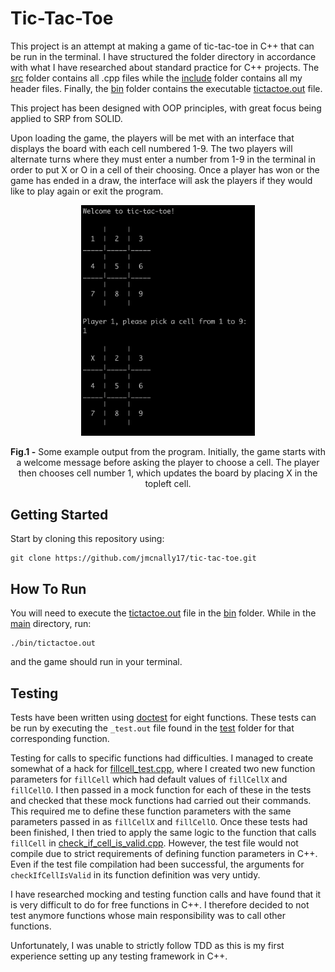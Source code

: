 # Tic-Tac-Toe

This project is an attempt at making a game of tic-tac-toe in C++ that can be run in the terminal. I have structured the folder directory in accordance with what I have researched about standard practice for C++ projects. The [src](https://github.com/jmcnally17/tic-tac-toe/tree/main/src) folder contains all .cpp files while the [include](https://github.com/jmcnally17/tic-tac-toe/tree/main/include) folder contains all my header files. Finally, the [bin](https://github.com/jmcnally17/tic-tac-toe/tree/main/bin) folder contains the executable [tictactoe.out](https://github.com/jmcnally17/tic-tac-toe/blob/main/bin/tictactoe.out) file.

This project has been designed with OOP principles, with great focus being applied to SRP from SOLID.

Upon loading the game, the players will be met with an interface that displays the board with each cell numbered 1-9. The two players will alternate turns where they must enter a number from 1-9 in the terminal in order to put X or O in a cell of their choosing. Once a player has won or the game has ended in a draw, the interface will ask the players if they would like to play again or exit the program.

<p align="center">
  <img src="./tictactoe-output.png" width="55%">
</p>

<p align="center">
  <b>Fig.1 -</b> Some example output from the program. Initially, the game starts with a welcome message before asking the player to choose a cell. The player then chooses cell number 1, which updates the board by placing X in the topleft cell.
</p>

## Getting Started

Start by cloning this repository using:

```
git clone https://github.com/jmcnally17/tic-tac-toe.git
```

## How To Run

You will need to execute the [tictactoe.out](https://github.com/jmcnally17/tic-tac-toe/blob/main/bin/tictactoe.out) file in the [bin](https://github.com/jmcnally17/tic-tac-toe/tree/main/bin) folder. While in the [main](https://github.com/jmcnally17/tic-tac-toe) directory, run:

```
./bin/tictactoe.out
```

and the game should run in your terminal.

## Testing

Tests have been written using [doctest](https://github.com/doctest/doctest) for eight functions. These tests can be run by executing the `_test.out` file found in the [test](https://github.com/jmcnally17/tic-tac-toe/tree/main/test) folder for that corresponding function.

Testing for calls to specific functions had difficulties. I managed to create somewhat of a hack for [fillcell_test.cpp](https://github.com/jmcnally17/tic-tac-toe/blob/main/test/fillcell_test.cpp), where I created two new function parameters for `fillCell` which had default values of `fillCellX` and `fillCellO`. I then passed in a mock function for each of these in the tests and checked that these mock functions had carried out their commands. This required me to define these function parameters with the same parameters passed in as `fillCellX` and `fillCellO`. Once these tests had been finished, I then tried to apply the same logic to the function that calls `fillCell` in [check_if_cell_is_valid.cpp](https://github.com/jmcnally17/tic-tac-toe/blob/main/src/check_if_cell_is_valid.cpp). However, the test file would not compile due to strict requirements of defining function parameters in C++. Even if the test file compilation had been successful, the arguments for `checkIfCellIsValid` in its function definition was very untidy.

I have researched mocking and testing function calls and have found that it is very difficult to do for free functions in C++. I therefore decided to not test anymore functions whose main responsibility was to call other functions.

Unfortunately, I was unable to strictly follow TDD as this is my first experience setting up any testing framework in C++.
